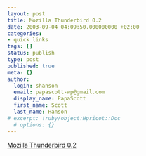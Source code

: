 ```yaml
---
layout: post
title: Mozilla Thunderbird 0.2
date: 2003-09-04 04:09:50.000000000 +02:00
categories:
- quick links
tags: []
status: publish
type: post
published: true
meta: {}
author:
  login: shanson
  email: papascott-wp@gmail.com
  display_name: PapaScott
  first_name: Scott
  last_name: Hanson
# excerpt: !ruby/object:Hpricot::Doc
  # options: {}
---
```

<p><a title="Don't be put off by the '0.x', this is good enough to use" href="http://www.mozilla.org/projects/thunderbird/0.2-release-notes.html">Mozilla Thunderbird 0.2</a></p>
